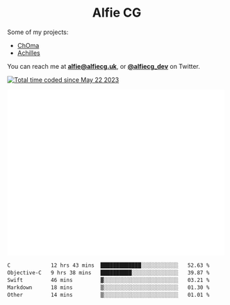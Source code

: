 <h1 align="center">Alfie CG</h1>

Some of my projects:
* [ChOma](https://github.com/opa334/ChOma)
* [Achilles](https://github.com/alfiecg24/Achilles)

You can reach me at **alfie@alfiecg.uk**, or **[@alfiecg_dev](https://twitter.com/alfiecg_dev)** on Twitter.

<a href="https://wakatime.com/@61592169-b9cf-4af8-b6fa-8ac7d4369b01"><img src="https://wakatime.com/badge/user/61592169-b9cf-4af8-b6fa-8ac7d4369b01.svg" alt="Total time coded since May 22 2023" /></a>


<img align="center" src="/github-metrics.svg" alt="Metrics" width="500">

 <!--[![GitHub Streak](https://streak-stats.demolab.com/?user=alfiecg24)](https://git.io/streak-stats)-->

<!--START_SECTION:waka-->

```txt
C             12 hrs 43 mins  █████████████░░░░░░░░░░░░   52.63 %
Objective-C   9 hrs 38 mins   ██████████░░░░░░░░░░░░░░░   39.87 %
Swift         46 mins         ▓░░░░░░░░░░░░░░░░░░░░░░░░   03.21 %
Markdown      18 mins         ▒░░░░░░░░░░░░░░░░░░░░░░░░   01.30 %
Other         14 mins         ▒░░░░░░░░░░░░░░░░░░░░░░░░   01.01 %
```

<!--END_SECTION:waka-->
